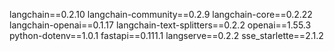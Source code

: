 langchain==0.2.10
langchain-community==0.2.9
langchain-core==0.2.22
langchain-openai==0.1.17
langchain-text-splitters==0.2.2
openai==1.55.3
python-dotenv==1.0.1
fastapi==0.111.1
langserve==0.2.2
sse_starlette==2.1.2
